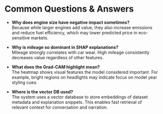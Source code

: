 # Common Questions & Answers

- **Why does engine size have negative impact sometimes?**  
  Because while larger engines add value, they also increase emissions and reduce fuel efficiency, which may lower predicted price in eco-sensitive markets.

- **Why is mileage so dominant in SHAP explanations?**  
  Mileage strongly correlates with car wear. High mileage consistently decreases value regardless of other features.

- **What does the Grad-CAM highlight mean?**  
  The heatmap shows visual features the model considered important. For example, bright regions on headlights may indicate focus on model year styling cues.

- **Where is the vector DB used?**  
  The system uses a vector database to store embeddings of dataset metadata and explanation snippets. This enables fast retrieval of relevant context for conversation and narration.
